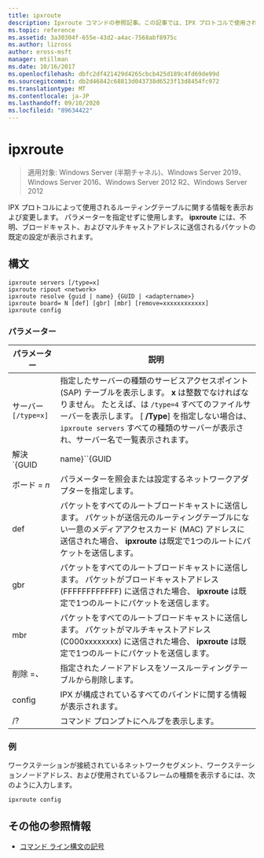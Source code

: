 ```yaml
---
title: ipxroute
description: Ipxroute コマンドの参照記事。この記事では、IPX プロトコルで使用されるルーティングテーブルに関する情報を表示および変更します。
ms.topic: reference
ms.assetid: 3a30304f-655e-43d2-a4ac-7568abf8975c
ms.author: lizross
author: eross-msft
manager: mtillman
ms.date: 10/16/2017
ms.openlocfilehash: dbfc2df421429d4265cbcb425d189c4fd69de99d
ms.sourcegitcommit: db2d46842c68813d043738d6523f13d8454fc972
ms.translationtype: MT
ms.contentlocale: ja-JP
ms.lasthandoff: 09/10/2020
ms.locfileid: "89634422"
---
```

# <a name="ipxroute"></a>ipxroute

> 適用対象: Windows Server (半期チャネル)、Windows Server 2019、Windows Server 2016、Windows Server 2012 R2、Windows Server 2012

IPX プロトコルによって使用されるルーティングテーブルに関する情報を表示および変更します。 パラメーターを指定せずに使用します。 **ipxroute** には、不明、ブロードキャスト、およびマルチキャストアドレスに送信されるパケットの既定の設定が表示されます。

## <a name="syntax"></a>構文

```
ipxroute servers [/type=x]
ipxroute ripout <network>
ipxroute resolve {guid | name} {GUID | <adaptername>}
ipxroute board= N [def] [gbr] [mbr] [remove=xxxxxxxxxxxx]
ipxroute config
```

### <a name="parameters"></a>パラメーター
| パラメーター | 説明 |
| ------- | -------- |
| サーバー`[/type=x]` | 指定したサーバーの種類のサービスアクセスポイント (SAP) テーブルを表示します。 **x** は整数でなければなりません。 たとえば、は `/type=4` すべてのファイルサーバーを表示します。 [ **/Type**] を指定しない場合は、 `ipxroute servers` すべての種類のサーバーが表示され、サーバー名で一覧表示されます。 |
| 解決 `{GUID | name}``{GUID | adaptername}` | GUID の名前をフレンドリ名に解決するか、フレンドリ名をその GUID に解決します。 |
| ボード = *n* | パラメーターを照会または設定するネットワークアダプターを指定します。 |
| def | パケットをすべてのルートブロードキャストに送信します。 パケットが送信元のルーティングテーブルにない一意のメディアアクセスカード (MAC) アドレスに送信された場合、 **ipxroute** は既定で1つのルートにパケットを送信します。 |
| gbr | パケットをすべてのルートブロードキャストに送信します。 パケットがブロードキャストアドレス (FFFFFFFFFFFF) に送信された場合、 **ipxroute** は既定で1つのルートにパケットを送信します。 |
| mbr | パケットをすべてのルートブロードキャストに送信します。 パケットがマルチキャストアドレス (C000xxxxxxxx) に送信された場合、 **ipxroute** は既定で1つのルートにパケットを送信します。 |
| 削除 =*、* | 指定されたノードアドレスをソースルーティングテーブルから削除します。 |
| config | IPX が構成されているすべてのバインドに関する情報が表示されます。 |
| /? | コマンド プロンプトにヘルプを表示します。 |

### <a name="examples"></a>例

ワークステーションが接続されているネットワークセグメント、ワークステーションノードアドレス、および使用されているフレームの種類を表示するには、次のように入力します。

```
ipxroute config
```

## <a name="additional-references"></a>その他の参照情報

- [コマンド ライン構文の記号](command-line-syntax-key.md)
